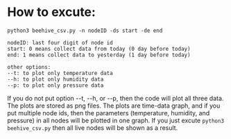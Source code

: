 # How to excute:
```
python3 beehive_csv.py -n nodeID -ds start -de end

nodeID: last four digit of node id
start: 0 means collect data from today (0 day before today)
end: 1 means collect data to yesterday (1 day before today)

other options:
--t: to plot only temperature data
--h: to plot only humidity data
--p: to plot only pressure data
```

If you do not put option --t, --h, or --p, then the code will plot all three data. The plots are stored as png files.
The plots are time-data graph, and if you put multiple node ids, then the parameters 
(temperature, humidity, and pressure) in all nodes will be plotted in one graph.
If you just excute ```python3 beehive_csv.py``` then all live nodes will be shown as a result.
